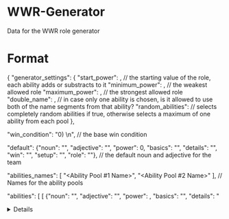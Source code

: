 # WWR-Generator
Data for the WWR role generator

# Format

{
"generator_settings": {
  "start_power": <Integer>, // the starting value of the role, each ability adds or substracts to it
  "minimum_power": <Integer>, // the weakest allowed role
  "maximum_power": <Integer>, // the strongest allowed role
  "double_name": <Boolean>, // in case only one ability is chosen, is it allowed to use both of the name segments from that ability?
  "random_abilities": <Boolean> // selects completely random abilities if true, otherwise selects a maximum of one ability from each pool
},
  
"win_condition": "0) <Text>\n", // the base win condition
  
"default": {"noun": "<Noun>", "adjective": "<Adjective>", "power": 0, "basics": "", "details": "", "win": "", "setup": "", "role": ""},
// the default noun and adjective for the team

"abilities_names": [
  "<Ability Pool #1 Name>",
  "<Ability Pool #2 Name>"
],
// Names for the ability pools

"abilities": [
  [
    {"noun": "<Noun>", "adjective": "<Adjective>", "power": <Power Integer>, "basics": "<Basics Desc>", "details": "<Details Desc>", "win": "<Win Condition Desc>", "setup": "<Setup Commands>", "role": "<Additional Roles>"},
    {"noun": "", "adjective": "", "power": 0, "basics": "", "details": "", "win": "", "setup": "", "role": ""},
  ],
  
  [
    {"noun": "", "adjective": "", "power": 0, "basics": "", "details": "", "win": "", "setup": "", "role": ""},
  ]

]


}
